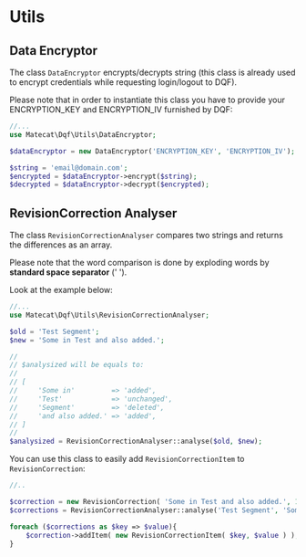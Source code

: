 # Utils

## Data Encryptor

The class `DataEncryptor` encrypts/decrypts string (this class is already used to encrypt credentials while requesting login/logout to DQF). 

Please note that in order to instantiate this class you have to provide your ENCRYPTION_KEY and ENCRYPTION_IV furnished by DQF:

```php
//...
use Matecat\Dqf\Utils\DataEncryptor;

$dataEncryptor = new DataEncryptor('ENCRYPTION_KEY', 'ENCRYPTION_IV');

$string = 'email@domain.com';
$encrypted = $dataEncryptor->encrypt($string);
$decrypted = $dataEncryptor->decrypt($encrypted);

```

## RevisionCorrection Analyser

The class `RevisionCorrectionAnalyser` compares two strings and returns the differences as an array. 

Please note that the word comparison is done by exploding words by **standard space separator** (' ').

Look at the example below:

```php
//...
use Matecat\Dqf\Utils\RevisionCorrectionAnalyser;

$old = 'Test Segment';
$new = 'Some in Test and also added.';

// 
// $analysized will be equals to:
//
// [
//     'Some in'         => 'added',
//     'Test'            => 'unchanged',
//     'Segment'         => 'deleted',
//     'and also added.' => 'added',
// ]
//
$analysized = RevisionCorrectionAnalyser::analyse($old, $new);

```

You can use this class to easily add `RevisionCorrectionItem` to `RevisionCorrection`:

```php
//..

$correction = new RevisionCorrection( 'Some in Test and also added.', 10000 );
$corrections = RevisionCorrectionAnalyser::analyse('Test Segment', 'Some in Test and also added.');

foreach ($corrections as $key => $value){
    $correction->addItem( new RevisionCorrectionItem( $key, $value ) );
}

```